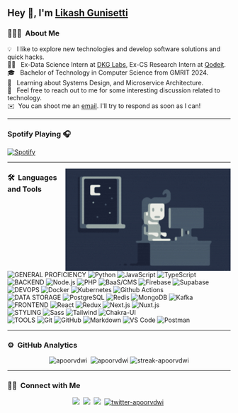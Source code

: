 ## Hey 👋, I'm [Likash Gunisetti]([https://apoorvdwivedi.in](https://likashgunisetti.netlify.app/))

### 👨🏻‍💻 &nbsp;About Me

💡 &nbsp; I like to explore new technologies and develop software solutions and quick hacks.\
👨‍💻 &nbsp; Ex-Data Science Intern at [DKG Labs](https://www.dkgrouplabs.com/), Ex-CS Research Intern at [Qodeit](https://www.qodeit.com/).\
🎓 &nbsp; Bachelor of Technology in Computer Science from GMRIT 2024.\
🌱 &nbsp; Learning about Systems Design, and Microservice Architecture.\
💬 &nbsp; Feel free to reach out to me for some interesting discussion related to technology.\
✉️ &nbsp;You can shoot me an <a href="https://mailhide.io/e/llPVII9q">email</a>. I'll try to respond as soon as I can!

---

### Spotify Playing 🎧

[![Spotify](https://apoorvdwi-spotify.vercel.app/api/spotify/?background_color=000000&border_color=ffffff)](https://open.spotify.com/user/31rh24myxk7bkqycfd43yhys2znq?si=21be829dffc64d42)

---

<img alt="Night Coding" height="230px" src="https://raw.githubusercontent.com/AVS1508/AVS1508/master/assets/Night-Coding.gif" align="right"/>

### 🛠 &nbsp;Languages and Tools


![GENERAL PROFICIENCY](http://img.shields.io/badge/-General%20Proficiency-grey?style=flat-square)
![Python](http://img.shields.io/badge/-Python-black?style=flat-square&logo=python&logoColor=3776AB)
![JavaScript](https://img.shields.io/badge/-JavaScript-black?style=flat-square&logo=javascript&logoColor=F7DF1E)
![TypeScript](https://img.shields.io/badge/-TypeScript-black?style=flat-square&logo=typescript&logoColor=3075C0)  
![BACKEND](http://img.shields.io/badge/-Backend-grey?style=flat-square)
![Node.js](https://img.shields.io/badge/-Nodejs-black?style=flat-square&logo=nodedotjs&logoColor=339933)
![PHP](https://img.shields.io/badge/-PHP-black?style=flat-square&logo=php&logoColor=white)
![BaaS/CMS](http://img.shields.io/badge/-BaaS/CMS-grey?style=flat-square)
![Firebase](https://img.shields.io/badge/-Firebase-black?style=flat-square&logo=firebase&logoColor=FFCA28)
![Supabase](https://img.shields.io/badge/-Supabase-black?style=flat-square&logo=supabase&logoColor=39D190)  
![DEVOPS](http://img.shields.io/badge/-DevOps-grey?style=flat-square)
![Docker](https://img.shields.io/badge/-Docker-black?style=flat-square&logo=docker&logoColor=2496ED)
![Kubernetes](https://img.shields.io/badge/-Kubernetes-black?style=flat-square&logo=kubernetes&logoColor=316CE6)
![Github Actions](https://img.shields.io/badge/-Github%20Actions-black?style=flat-square&logo=githubactions&logoColor=FFFFFF)  
![DATA STORAGE](http://img.shields.io/badge/-Data%20Storage-grey?style=flat-square)
![PostgreSQL](https://img.shields.io/badge/-PostgreSQL-black?style=flat-square&logo=postgresql&logoColor=4169E1)
![Redis](https://img.shields.io/badge/-Redis-black?style=flat-square&logo=redis&logoColor=DC382D)
![MongoDB](https://img.shields.io/badge/-MongoDB-black?style=flat-square&logo=mongodb&logoColor=47A248)
![Kafka](https://img.shields.io/badge/-Kafka-black?style=flat-square&logo=apachekafka&logoColor=FFFFFF)  
![FRONTEND](http://img.shields.io/badge/-Frontend-grey?style=flat-square)
![React](https://img.shields.io/badge/-React-black?style=flat-square&logo=react&logoColor=61DAFB)
![Redux](https://img.shields.io/badge/-Redux-black?style=flat-square&logo=redux&logoColor=764ABC)
![Next.js](https://img.shields.io/badge/-Next.js-black?style=flat-square&logo=nextdotjs&logoColor=FFFFFF)
![Nuxt.js](https://img.shields.io/badge/-Nuxt.js-black?style=flat-square&logo=nuxtdotjs&logoColor=00DC82)  
![STYLING](http://img.shields.io/badge/-Styling-grey?style=flat-square)
![Sass](https://img.shields.io/badge/-Sass-black?style=flat-square&logo=sass&logoColor=CC6699)
![Tailwind](https://img.shields.io/badge/-Tailwind-black?style=flat-square&logo=tailwindcss&logoColor=06B6D4)
![Chakra-UI](https://img.shields.io/badge/-Chakra%20UI-black?style=flat-square&logo=chakraui&logoColor=46C7C1)  
![TOOLS](http://img.shields.io/badge/-Tools-grey?style=flat-square)
![Git](https://img.shields.io/badge/-Git-black?style=flat-square&logo=git&logoColor=F05032)
![GitHub](https://img.shields.io/badge/-GitHub-black?style=flat-square&logo=github)
![Markdown](https://img.shields.io/badge/-Markdown-black?style=flat-square&logo=markdown)
![VS Code](http://img.shields.io/badge/-VS%20Code-black?style=flat-square&logo=visual-studio-code&logoColor=007ACC)
![Postman](https://img.shields.io/badge/-Postman-black?style=flat-square&logo=postman&logoColor=FF6C37)

<hr/>

### ⚙️ &nbsp;GitHub Analytics

<div align="center">
  <img height="180px" src="https://apoorv-github-readme-stats.vercel.app/api?username=apoorvdwi&show_icons=true&theme=github_dark" alt="apoorvdwi" />&nbsp;
  <img height="180px" src="https://apoorv-github-readme-stats.vercel.app/api/top-langs/?username=apoorvdwi&layout=compact&show_icons=true&theme=github_dark&hide=jupyter%20notebook,html,c,scss,css" alt="apoorvdwi" />
  <img height="180px" src="http://github-readme-streak-stats.herokuapp.com?user=apoorvdwi&theme=github_dark-blue&hide_border=false&date_format=M%20j%5B%2C%20Y%5D" alt="streak-apoorvdwi" />
</div>

<hr/>

### 🤝🏻 &nbsp;Connect with Me

<p align="center">
<a href="https://apoorvdwivedi.in"><img src="https://img.shields.io/badge/-apoorvdwivedi.in-3423A6?style=for-the-badge&logo=firefox&logoColor=white"/></a>&nbsp;
<a href="https://linkedin.com/in/apoorvdwi"><img src="https://img.shields.io/badge/-Apoorv%20Dwivedi-0e76a8?style=for-the-badge&logo=Linkedin&logoColor=white"/></a>&nbsp;
<a href="https://mailhide.io/e/llPVII9q"><img src="https://img.shields.io/badge/-reveal-red?style=for-the-badge&logo=gmail&logoColor=white"/></a>&nbsp;
<a href="https://twitter.com/apoorvdwi" target="_blank"><img src="https://img.shields.io/badge/-apoorvdwi-00acee?logo=twitter&style=for-the-badge&logoColor=white" alt="twitter-apoorvdwi" /></a>&nbsp;
</p>
